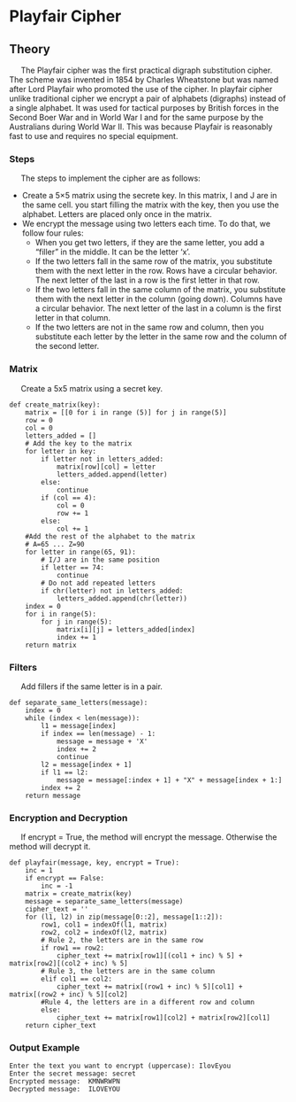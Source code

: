# Playfair Cipher

## Theory
&ensp;&ensp;&ensp;The Playfair cipher was the first practical digraph substitution cipher. The scheme was invented in 1854 by Charles Wheatstone but was named after Lord Playfair who promoted the use of the cipher. In playfair cipher unlike traditional cipher we encrypt a pair of alphabets (digraphs) instead of a single alphabet. It was used for tactical purposes by British forces in the Second Boer War and in World War I and for the same purpose by the Australians during World War II. This was because Playfair is reasonably fast to use and requires no special equipment.

### Steps
&ensp;&ensp;&ensp;The steps to implement the cipher are as follows:
* Create a 5×5 matrix using the secrete key. In this matrix, I and J are in the same cell. you start filling the matrix with the key, then you use the alphabet. Letters are placed only once in the matrix.
* We encrypt the message using two letters each time. To do that, we follow four rules:
  - When you get two letters, if they are the same letter, you add a “filler” in the middle. It can be the letter ‘x’.
  - If the two letters fall in the same row of the matrix, you substitute them with the next letter in the row. Rows have a circular behavior. The next letter of the last in a row is the first letter in that row.
  - If the two letters fall in the same column of the matrix, you substitute them with the next letter in the column (going down). Columns have a circular behavior. The next letter of the last in a column is the first letter in that column.
  - If the two letters are not in the same row and column, then you substitute each letter by the letter in the same row and the column of the second letter.

### Matrix
&ensp;&ensp;&ensp;Create a 5x5 matrix using a secret key.
```
def create_matrix(key):
    matrix = [[0 for i in range (5)] for j in range(5)]
    row = 0
    col = 0
    letters_added = []
    # Add the key to the matrix
    for letter in key:
        if letter not in letters_added:
            matrix[row][col] = letter
            letters_added.append(letter)
        else:
            continue
        if (col == 4):
            col = 0
            row += 1
        else:
            col += 1
    #Add the rest of the alphabet to the matrix
    # A=65 ... Z=90
    for letter in range(65, 91):
        # I/J are in the same position
        if letter == 74:
            continue
        # Do not add repeated letters
        if chr(letter) not in letters_added:
            letters_added.append(chr(letter))      
    index = 0
    for i in range(5):
        for j in range(5):
            matrix[i][j] = letters_added[index]
            index += 1
    return matrix
```

### Filters
&ensp;&ensp;&ensp;Add fillers if the same letter is in a pair.
```
def separate_same_letters(message):
    index = 0
    while (index < len(message)):
        l1 = message[index]
        if index == len(message) - 1:
            message = message + 'X'
            index += 2
            continue
        l2 = message[index + 1]
        if l1 == l2:
            message = message[:index + 1] + "X" + message[index + 1:]
        index += 2   
    return message
```

### Encryption and Decryption
&ensp;&ensp;&ensp;If encrypt = True, the method will encrypt the message. Otherwise the method will decrypt it.
```
def playfair(message, key, encrypt = True):
    inc = 1
    if encrypt == False:
        inc = -1
    matrix = create_matrix(key)
    message = separate_same_letters(message)
    cipher_text = ''
    for (l1, l2) in zip(message[0::2], message[1::2]):
        row1, col1 = indexOf(l1, matrix)
        row2, col2 = indexOf(l2, matrix)
        # Rule 2, the letters are in the same row
        if row1 == row2:
            cipher_text += matrix[row1][(col1 + inc) % 5] + matrix[row2][(col2 + inc) % 5]
        # Rule 3, the letters are in the same column    
        elif col1 == col2:
            cipher_text += matrix[(row1 + inc) % 5][col1] + matrix[(row2 + inc) % 5][col2]
        #Rule 4, the letters are in a different row and column
        else:
            cipher_text += matrix[row1][col2] + matrix[row2][col1]
    return cipher_text

```

### Output Example
```
Enter the text you want to encrypt (uppercase): IlovEyou
Enter the secret message: secret
Encrypted message:  KMNWRWPN
Decrypted message:  ILOVEYOU
```
